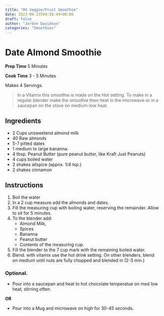 ```yaml
---
title: "OG Veggie/Fruit Smoothie"
date: 2023-09-23T00:58:49+00:00
draft: false
author: "Jordon Davidson"
categories: "Smoothies"
---
```


# Date Almond Smoothie

**Prep Time** 5 Minutes

**Cook Time** 3 - 5 Minutes

Makes 4 Servings.

> In a Vitamix this smoothie is made on the Hot setting. To make in a regular blender make the smoothie then heat in the microwave or in a saucepan on the stove on medium-low heat.

## Ingredients

- 2 Cups unsweetend almond milk
- 40 Raw almonds
- 5-7 pitted dates
- 1 medium to large bananna.
- 4 tbsp. Peanut Butter (pure peanut butter, like Kraft Just Peanuts)
- 4 cups boiled water
- 2 shakes allspice (appox. 1/4 tsp.)
- 2 shakes cinnamon

## Instructions

1. Boil the water
2. In a 2 cup measure add the almonds and dates.
3. Fill the measuring cup with boiling water, reserving the remainder. Allow to sit for 5 minutes.
4. To the blender add:
   - Almond Milk,
   - Spices
   - Bananna
   - Peanut butter
   - Contents of the measuring cup.
5. Fill the blender to the 7 cup mark with the remaining boiled water.
6. Blend. with vitamix use the hot drink setting. On other blenders, blend on medium until nuts are fully chopped and blended in (2-3 min.)

### Optional.

- Pour into a saucepan and heat to hot chocolate temperatue on med low heat, stirring often.

**OR**

- Pour into a Mug and microwave on high for 30-45 seconds.
